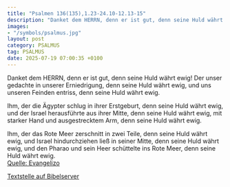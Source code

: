```yaml
---
title: "Psalmen 136(135),1.23-24.10-12.13-15"
description: "Danket dem HERRN, denn er ist gut, denn seine Huld währt ewig! Der unser gedachte in unserer Erniedrigung, denn seine Huld währt ewig, und uns unseren Feinden entriss, denn seine Huld währt ewig.  Ihm, der die Ägypter schlug in ihrer Erstgeburt, denn seine Huld währt ewig, und de...."
images:
- "/symbols/psalmus.jpg"
layout: post
category: PSALMUS
tag: PSALMUS
date: 2025-07-19 07:00:35 +0100
---
```

Danket dem HERRN, denn er ist gut, denn seine Huld währt ewig!
Der unser gedachte in unserer Erniedrigung, denn seine Huld währt ewig,
und uns unseren Feinden entriss, denn seine Huld währt ewig.

Ihm, der die Ägypter schlug in ihrer Erstgeburt, denn seine Huld währt ewig,
und der Israel herausführte aus ihrer Mitte, denn seine Huld währt ewig,
mit starker Hand und ausgestrecktem Arm, denn seine Huld währt ewig.<!--more-->

Ihm, der das Rote Meer zerschnitt in zwei Teile, denn seine Huld währt ewig,
und Israel hindurchziehen ließ in seiner Mitte, denn seine Huld währt ewig,
und den Pharao und sein Heer schüttelte ins Rote Meer, denn seine Huld währt ewig.<br>
[Quelle: Evangelizo](https://evangeliumtagfuertag.org/DE/gospel)

[Textstelle auf Bibelserver](https://www.bibleserver.com/EU/ps136(135),1.23-24.10-12.13-15)
